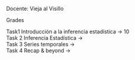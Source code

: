 Docente: Vieja al Visillo

Grades

Task1 Introducción a la inferencia estadística ->  10  
Task 2 Inferencia Estadística ->  
Task 3 Series temporales ->  
Task 4 Recap & beyond ->
